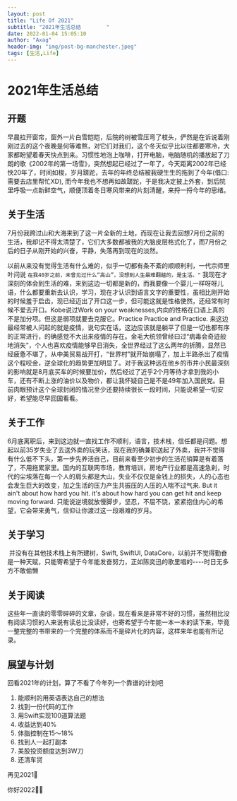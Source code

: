 ```yaml
---
layout: post
title: "Life Of 2021"
subtitle: "2021年生活总结		"
date: 2022-01-04 15:05:10
author: "Axag"
header-img: "img/post-bg-manchester.jpeg"
tags: [生活,Life]
---
```

# 2021年生活总结		
## 开题
​		早晨拉开窗帘，窗外一片白雪皑皑，后院的树被雪压弯了枝头，俨然是在诉说着刚刚过去的这个夜晚是何等难熬，对它们对我们，这个冬天似乎比以往都要寒冷，大家都盼望着春天快点到来。
​		习惯性地泡上咖啡，打开电脑，电脑随机的播放起了刀朗的歌《2002年的第一场雪》，突然想起已经过了一年了，今天距离2002年已经快20年了，时间如梭，岁月蹉跎，去年的年终总结被我硬生生的拖到了今年(借口:需要去店里帮忙XD), 而今年我也不想再如故蹉跎，于是我决定披上外套，到后院里呼吸一点新鲜空气，顺便顶着冬日寒风带来的片刻清醒，来捋一捋今年的思绪。        

## 关于生活
​		7月份我跨过山和大海来到了这一片全新的土地，而现在让我去回想7月份之前的生活，我却记不得太清楚了，它们大多数都被我的大脑皮层格式化了，而7月份之后的日子从刚开始的兴奋，平静，失落再到现在的淡然。

​		以前从来没有觉得生活有什么难的，似乎一切都有条不紊的顺顺利利，一代宗师里叶问说 ```在我40岁之前，未曾见过什么“高山”，没想到人生最难翻越的，是生活。"``` 我现在才深刻的体会到生活的难，来到这边一切都是新的，而我要像一个婴儿一样呀呀儿语，什么都要重新去认识，学习，现在才认识到语言文字的重要性，虽相比刚开始的时候羞于启齿，现已经迈出了开口这一步，但可能这就是性格使然，还经常有时候不爱去开口。Kobe说过Work on your weaknesses,内向的性格在口语上真的不是加分项。但这是弱项就要去克服它。Practice Practice and Practice.
​		来这边最经常被人问起的就是疫情，说句实在话，这边应该就是躺平了但是一切也都有序的正常进行，的确感觉不大出来疫情的存在。金毛大统领曾经曰过“病毒会奇迹般地消失”，个人也喜欢疫情能够早日消失，全世界经过了这么两年的折腾，显然已经疲惫不堪了，从中美贸易战开打，“世界村”就开始崩塌了，加上半路杀出了疫情这个程咬金，逆全球化的趋势更加明显了。对于我这种远在他乡的市井小民最深刻的影响就是8月底买车的时候要加价，然后经过了近乎2个月等待才拿到我的小车，还有不断上涨的油价以及物价，都让我怀疑自己是不是49年加入国民党。目前肉眼预计这个全球封闭的情况至少还要持续很长一段时间，只能说希望一切安好，希望能尽早回国看看。

## 关于工作
​		6月底离职后，来到这边就一直找工作不顺利，语言，技术栈，信任都是问题。想起以前35岁失业了去送外卖的玩笑话，现在我的确兼职送起了外卖，我并不觉得有什么低不下头，第一步先养活自己，目前来看至少初步的生活花销算是有着落了，不用拖累家里。国内的互联网市场，教育培训，房地产行业都是高速急刹，时代的尘埃落在每一个人的肩头都是大山，失业不仅仅是金钱上的损失，人的心态也会发生巨大的改变，加之生活的压力产生共振压的人压的人喘不过气来. But it ain't about how hard you hit. it's about how hard you can get hit and keep moving forward. 只能说逆境就放慢脚步，坚忍，不屈不饶，紧紧抱住内心的希望，它会带来勇气，信仰让你渡过这一段艰难的岁月。

## 关于学习
​	并没有在其他技术栈上有所建树，Swift, SwiftUI, DataCore，以前并不觉得勤奋是一种天赋，只能寄希望于今年能发奋努力，正如陈奕迅的歌里唱的----时日无多 方不敢偷懒 

## 关于阅读
​		这些年一直读的零零碎碎的文章，杂谈，现在看来是非常不好的习惯，虽然相比没有阅读习惯的人来说有读总比没读好，也寄希望于今年能一本一本的读下来，毕竟一整完整的书带来的一个完整的体系而不是碎片化的内容，这样来年也能有所记录。

## 展望与计划

回看2021年的计划，算了不看了今年列一个靠谱的计划吧

1. 能顺利的用英语表达自己的想法
2. 找到一份代码的工作
3. 用Swift实现100道算法题
4. 收益达到40%
5. 体脂控制在15～18%
6. 找到人一起打副本
7. 美股投资额度达到3W刀
8. 还清车贷

再见2021👋

你好2022🙋‍♂️



